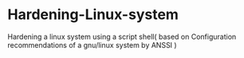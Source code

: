 # Hardening-Linux-system
Hardening a linux system using a script shell( based on Configuration recommendations of a gnu/linux system by ANSSI )
